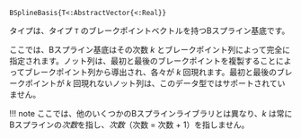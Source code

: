 ```
BSplineBasis{T<:AbstractVector{<:Real}}
```

タイプは、タイプ `T` のブレークポイントベクトルを持つBスプライン基底です。

ここでは、Bスプライン基底はその次数 $k$ とブレークポイント列によって完全に指定されます。ノット列は、最初と最後のブレークポイントを複製することによってブレークポイント列から導出され、各々が $k$ 回現れます。最初と最後のブレークポイントが $k$ 回現れないノット列は、このデータ型ではサポートされていません。

!!! note
    ここでは、他のいくつかのBスプラインライブラリとは異なり、$k$ は常にBスプラインの*次数*を指し、*次数*（次数 = 次数 + 1）を指しません。

